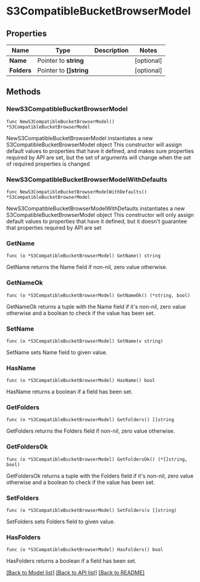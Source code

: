 # S3CompatibleBucketBrowserModel

## Properties

Name | Type | Description | Notes
------------ | ------------- | ------------- | -------------
**Name** | Pointer to **string** |  | [optional] 
**Folders** | Pointer to **[]string** |  | [optional] 

## Methods

### NewS3CompatibleBucketBrowserModel

`func NewS3CompatibleBucketBrowserModel() *S3CompatibleBucketBrowserModel`

NewS3CompatibleBucketBrowserModel instantiates a new S3CompatibleBucketBrowserModel object
This constructor will assign default values to properties that have it defined,
and makes sure properties required by API are set, but the set of arguments
will change when the set of required properties is changed

### NewS3CompatibleBucketBrowserModelWithDefaults

`func NewS3CompatibleBucketBrowserModelWithDefaults() *S3CompatibleBucketBrowserModel`

NewS3CompatibleBucketBrowserModelWithDefaults instantiates a new S3CompatibleBucketBrowserModel object
This constructor will only assign default values to properties that have it defined,
but it doesn't guarantee that properties required by API are set

### GetName

`func (o *S3CompatibleBucketBrowserModel) GetName() string`

GetName returns the Name field if non-nil, zero value otherwise.

### GetNameOk

`func (o *S3CompatibleBucketBrowserModel) GetNameOk() (*string, bool)`

GetNameOk returns a tuple with the Name field if it's non-nil, zero value otherwise
and a boolean to check if the value has been set.

### SetName

`func (o *S3CompatibleBucketBrowserModel) SetName(v string)`

SetName sets Name field to given value.

### HasName

`func (o *S3CompatibleBucketBrowserModel) HasName() bool`

HasName returns a boolean if a field has been set.

### GetFolders

`func (o *S3CompatibleBucketBrowserModel) GetFolders() []string`

GetFolders returns the Folders field if non-nil, zero value otherwise.

### GetFoldersOk

`func (o *S3CompatibleBucketBrowserModel) GetFoldersOk() (*[]string, bool)`

GetFoldersOk returns a tuple with the Folders field if it's non-nil, zero value otherwise
and a boolean to check if the value has been set.

### SetFolders

`func (o *S3CompatibleBucketBrowserModel) SetFolders(v []string)`

SetFolders sets Folders field to given value.

### HasFolders

`func (o *S3CompatibleBucketBrowserModel) HasFolders() bool`

HasFolders returns a boolean if a field has been set.


[[Back to Model list]](../README.md#documentation-for-models) [[Back to API list]](../README.md#documentation-for-api-endpoints) [[Back to README]](../README.md)


